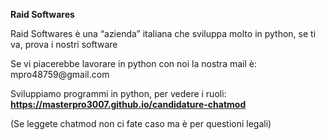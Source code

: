 <p><strong>Raid Softwares</strong></p>
<p>Raid Softwares è una &ldquo;azienda&rdquo; italiana che sviluppa molto in python, se ti va, prova i nostri software</p>
<p>Se vi piacerebbe lavorare in python con noi la nostra mail è: mpro48759@gmail.com</p>
<p>Sviluppiamo programmi in python, per vedere i ruoli: <strong><a href="https://masterpro3007.github.io/candidature-chatmod">https://masterpro3007.github.io/candidature-chatmod</a></strong></p>
<p>(Se leggete chatmod non ci fate caso ma è per questioni legali)</p>
